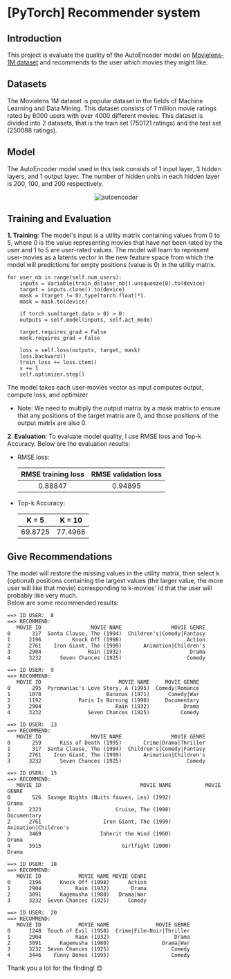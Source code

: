 # [PyTorch] Recommender system 
## Introduction
This project is evaluate the quality of the AutoEncoder model on [Movielens-1M dataset](https://github.com/windhashira06/RS-AutoEncoder/tree/main/movielens-1m) and recommends to the user which movies they might like.
## Datasets
The Movielens 1M dataset is popular dataset in the fields of Machine Learning and Data Mining. This dataset consists of 1 million movie ratings rated by 6000 users with over 4000 different movies. This dataset is divided into 2 datasets, that is the train set (750121 ratings) and the test set (250088 ratings).
## Model
 The AutoEncoder model used in this task consists of 1 input layer, 3 hidden layers, and 1 output layer. The number of hidden units in each hidden layer is 200, 100, and 200 respectively.
<p align="center">
  <img src="https://user-images.githubusercontent.com/121651344/225369029-74d69875-d8da-48b8-a046-bfd8c7f05b90.png" alt="autoencoder">
</p>

## Training and Evaluation
__1. Training__: The model's input is a utility matrix containing values from 0 to 5, where 0 is the value representing movies that have not been rated by the user and 1 to 5 are user-rated values. The model will learn to represent user-movies as a latents vector in the new feature space from which the model will predictions for empty positions (value is 0) in the utility matrix. 
```
for user_nb in range(self.num_users):
    inputs = Variable(train_ds[user_nb]).unsqueeze(0).to(device)
    target = inputs.clone().to(device)
    mask = (target != 0).type(torch.float)*1.
    mask = mask.to(device)
                
    if torch.sum(target.data > 0) > 0:
    outputs = self.model(inputs, self.act_mode)
                    
    target.requires_grad = False
    mask.requires_grad = False

    loss = self.loss(outputs, target, mask)
    loss.backward()
    train_loss += loss.item()
    s += 1
    self.optimizer.step()
```
   The model takes each user-movies vector as input computes output, compute loss, and optimizer                                              
   - Note: We need to multiply the output matrix by a mask matrix to ensure that any positions of the target matrix are 0, and those positions of the output matrix are also 0.            

__2. Evaluation__: To evaluate model quality, I use RMSE loss and Top-k Accuracy. Below are the evaluation results:
- RMSE loss:

  | RMSE training loss | RMSE validation loss |
  | :----------------: | :------------------: |
  |       0.88847      |        0.94895       |
- Top-k Accuracy:

  | K = 5 | K = 10 |
  | :----:|:------:|
  | 69.8725| 77.4966|
## Give Recommendations
The model will restore the missing values in the utility matrix, then select k (optional) positions containing the largest values (the larger value, the more user will like that movie) corresponding to k-movies' id that the user will probably like very much.         
Below are some recommended results:              
```
==> ID USER:  8
==> RECOMMEND: 
   MOVIE ID                MOVIE NAME                MOVIE GENRE
0       317  Santa Clause, The (1994)  Children's|Comedy|Fantasy
1      2196          Knock Off (1998)                     Action
2      2761    Iron Giant, The (1999)       Animation|Children's
3      2904               Rain (1932)                      Drama
4      3232      Seven Chances (1925)                     Comedy
```
```
==> ID USER:  9
==> RECOMMEND: 
   MOVIE ID                         MOVIE NAME     MOVIE GENRE
0       295  Pyromaniac's Love Story, A (1995)  Comedy|Romance
1      1078                     Bananas (1971)      Comedy|War
2      1192            Paris Is Burning (1990)     Documentary
3      2904                        Rain (1932)           Drama
4      3232               Seven Chances (1925)          Comedy
```
```
==> ID USER:  13
==> RECOMMEND: 
   MOVIE ID                MOVIE NAME                MOVIE GENRE
0       259      Kiss of Death (1995)       Crime|Drama|Thriller
1       317  Santa Clause, The (1994)  Children's|Comedy|Fantasy
2      2761    Iron Giant, The (1999)       Animation|Children's
3      3232      Seven Chances (1925)                     Comedy
```
```
==> ID USER:  15
==> RECOMMEND: 
   MOVIE ID                                MOVIE NAME           MOVIE GENRE
0       526  Savage Nights (Nuits fauves, Les) (1992)                 Drama
1      2323                        Cruise, The (1998)           Documentary
2      2761                    Iron Giant, The (1999)  Animation|Children's
3      3469                   Inherit the Wind (1960)                 Drama
4      3915                          Girlfight (2000)                 Drama
```
```
==> ID USER:  18
==> RECOMMEND: 
   MOVIE ID            MOVIE NAME MOVIE GENRE
0      2196      Knock Off (1998)      Action
1      2904           Rain (1932)       Drama
2      3091      Kagemusha (1980)   Drama|War
3      3232  Seven Chances (1925)      Comedy
```
```
==> ID USER:  20
==> RECOMMEND: 
   MOVIE ID            MOVIE NAME               MOVIE GENRE
0      1248  Touch of Evil (1958)  Crime|Film-Noir|Thriller
1      2904           Rain (1932)                     Drama
2      3091      Kagemusha (1980)                 Drama|War
3      3232  Seven Chances (1925)                    Comedy
4      3446    Funny Bones (1995)                    Comedy
```

Thank you a lot for the finding! 😊
